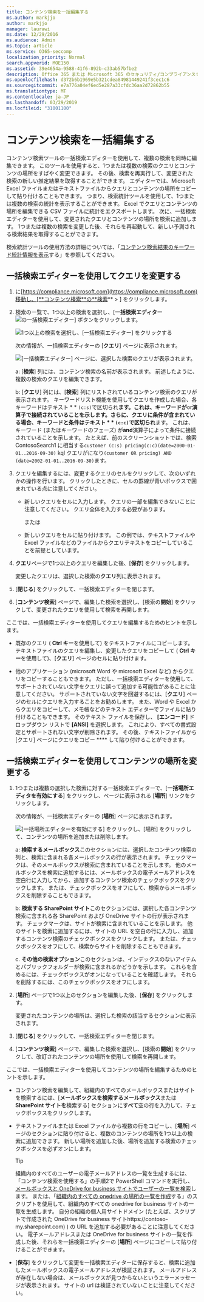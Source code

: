 ```yaml
---
title: コンテンツ検索を一括編集する
ms.author: markjjo
author: markjjo
manager: laurawi
ms.date: 12/29/2016
ms.audience: Admin
ms.topic: article
ms.service: O365-seccomp
localization_priority: Normal
search.appverid: MOE150
ms.assetid: 39e4654a-9588-41f6-892b-c33ab57bfbe2
description: Office 365 または Microsoft 365 のセキュリティ/コンプライアンスセンターで一括検索エディターを使用して、1つまたは複数のコンテンツ検索のクエリとコンテンツの場所をすばやく変更できます。
ms.openlocfilehash: d372b6b1969e5b321cdea84981449241f3cec1c6
ms.sourcegitcommit: e7a776a04ef6ed5e287a33cfdc36aa2d72862b55
ms.translationtype: MT
ms.contentlocale: ja-JP
ms.lasthandoff: 03/29/2019
ms.locfileid: "31001100"
---
```

# <a name="bulk-edit-content-searches"></a>コンテンツ検索を一括編集する

コンテンツ検索ツールの一括検索エディターを使用して、複数の検索を同時に編集できます。 このツールを使用すると、1つまたは複数の検索のクエリとコンテンツの場所をすばやく変更できます。 その後、検索を再実行して、変更された検索の新しい推定結果を取得することができます。 エディターでは、Microsoft Excel ファイルまたはテキストファイルからクエリとコンテンツの場所をコピーして貼り付けることもできます。 つまり、検索統計ツールを使用して、1つまたは複数の検索の統計を表示することができます。 Excel でクエリとコンテンツの場所を編集できる CSV ファイルに統計をエクスポートします。 次に、一括検索エディターを使用して、変更されたクエリとコンテンツの場所を検索に追加します。 1つまたは複数の検索を変更した後、それらを再起動して、新しい予測される検索結果を取得することができます。
  
検索統計ツールの使用方法の詳細については、「[コンテンツ検索結果のキーワード統計情報を表示](view-keyword-statistics-for-content-search.md)する」を参照してください。
  
## <a name="use-the-bulk-search-editor-to-change-queries"></a>一括検索エディターを使用してクエリを変更する

1. に[https://compliance.microsoft.com](https://compliance.microsoft.com)移動し、[**コンテンツ検索**の**検索** \> ] をクリックします。
    
2. 検索の一覧で、1つ以上の検索を選択し、[**一括検索エディター** ![の一括検索エディター](media/1ddb3d18-2f00-4a7b-98a6-817ca5ec7014.png)] ボタンをクリックします。
    
    ![1つ以上の検索を選択し、[一括検索エディター] をクリックする](media/600c9716-89a2-4451-b111-fa7cfaad2006.png)
  
    次の情報が、一括検索エディターの [**クエリ**] ページに表示されます。 
    
    ![[一括検索エディター] ページに、選択した検索のクエリが表示されます。](media/189659af-cc78-4479-b0bc-a93decad2f6c.png)
  
    a: [**検索**] 列には、コンテンツ検索の名前が表示されます。 前述したように、複数の検索のクエリを編集できます。 
    
    b: [**クエリ**] 列には、[**検索**] 列にリストされているコンテンツ検索のクエリが表示されます。 キーワードリスト機能を使用してクエリを作成した場合、各キーワードはテキスト * * `(c:s)`で区切られ**ます。これは、キーワードが**or**演算子で接続されていることを示します。さらに、クエリに条件が含まれている場合、キーワードと条件はテキスト * * `(c:c)`で区切られ**ます。 これは、キーワード (またはキーワードのフェーズ) が**and**演算子によって条件に接続されていることを示します。 たとえば、前のスクリーンショットでは、検索 ContosoSearch1 に相当する`customer (c:s) pricing(c:c)(date=2000-01-01..2016-09-30)` kql クエリがになり`(customer OR pricing) AND (date=2002-01-01..2016-09-30)`ます。
    
3. クエリを編集するには、変更するクエリのセルをクリックして、次のいずれかの操作を行います。 クリックしたときに、セルの罫線が青いボックスで囲まれている点に注意してください。
    
   - 新しいクエリをセルに入力します。 クエリの一部を編集できないことに注意してください。 クエリ全体を入力する必要があります。
    
      または
    
    - 新しいクエリをセルに貼り付けます。 この例では、テキストファイルや Excel ファイルなどのファイルからクエリテキストをコピーしていることを前提としています。
    
4. **クエリ**ページで1つ以上のクエリを編集した後、[**保存**] をクリックします。
    
    変更したクエリは、選択した検索の**クエリ**列に表示されます。 
    
5. [**閉じる**] をクリックして、一括検索エディターを閉じます。 
    
6. [**コンテンツ検索**] ページで、編集した検索を選択し、[検索の**開始**] をクリックして、変更されたクエリを使用して検索を再開します。 
    
ここでは、一括検索エディターを使用してクエリを編集するためのヒントを示します。
  
- 既存のクエリ ( **Ctrl キー**を使用して) をテキストファイルにコピーします。 テキストファイルのクエリを編集し、変更したクエリをコピーして ( **Ctrl キー**を使用して)、[**クエリ**] ページのセルに貼り付けます。 
    
- 他のアプリケーション (microsoft Word や microsoft Excel など) からクエリをコピーすることもできます。 ただし、一括検索エディターを使用して、サポートされていない文字をクエリに誤って追加する可能性があることに注意してください。 サポートされていない文字を回避するには、[**クエリ**] ページのセルにクエリを入力することをお勧めします。 また、Word や Excel からクエリをコピーして、メモ帳などのテキスト エディターでファイルに貼り付けることもできます。 そのテキスト ファイルを保存し、 **[エンコード]** ドロップダウン リストで **[ANSI]** を選択します。 これにより、すべての書式設定とサポートされない文字が削除されます。 その後、テキストファイルから [クエリ] ページにクエリをコピー **** して貼り付けることができます。 
    
  
## <a name="use-the-bulk-search-editor-to-change-content-locations"></a>一括検索エディターを使用してコンテンツの場所を変更する

1. 1つまたは複数の選択した検索に対する一括検索エディターで、[**一括場所エディタを有効にする**] をクリックし、ページに表示される [**場所**] リンクをクリックします。 
    
    次の情報が、一括検索エディターの [**場所**] ページに表示されます。 
    
    ![[一括場所エディターを有効にする] をクリックし、[場所] をクリックして、コンテンツの場所を追加または削除します。](media/a5a468ce-bd63-4c53-bc37-ff64cf769e59.png)
  
    a: **検索するメールボックス**このセクションには、選択したコンテンツ検索の列と、検索に含まれる各メールボックスの行が表示されます。 チェックマークは、そのメールボックスが検索に含まれていることを示します。 他のメールボックスを検索に追加するには、メールボックスの電子メールアドレスを空白行に入力してから、追加するコンテンツ検索のチェックボックスをクリックします。 または、チェックボックスをオフにして、検索からメールボックスを削除することもできます。
    
    b: **検索する SharePoint サイト**このセクションには、選択した各コンテンツ検索に含まれる各 SharePoint および OneDrive サイトの行が表示されます。 チェックマークは、サイトが検索に含まれていることを示します。 他のサイトを検索に追加するには、サイトの URL を空白の行に入力し、追加するコンテンツ検索のチェックボックスをクリックします。 または、チェックボックスをオフにして、検索からサイトを削除することもできます。
    
    c. **その他の検索オプション**このセクションは、インデックスのないアイテムとパブリックフォルダーが検索に含まれるかどうかを示します。 これらを含めるには、チェックボックスがオンになっていることを確認します。 それらを削除するには、このチェックボックスをオフにします。
    
2. [**場所**] ページで1つ以上のセクションを編集した後、[**保存**] をクリックします。
    
    変更されたコンテンツの場所は、選択した検索の該当するセクションに表示されます。
    
3. [**閉じる**] をクリックして、一括検索エディターを閉じます。 
    
4. [**コンテンツ検索**] ページで、編集した検索を選択し、[検索の**開始**] をクリックして、改訂されたコンテンツの場所を使用して検索を再開します。 
    
ここでは、一括検索エディターを使用してコンテンツの場所を編集するためのヒントを示します。
  
- コンテンツ検索を編集して、組織内のすべてのメールボックスまたはサイトを検索するには、[**メールボックスを検索するメールボックス**または**SharePoint サイトを**検索する] セクションに**すべて**空の行を入力して、チェックボックスをクリックします。 
    
- テキストファイルまたは Excel ファイルから複数の行をコピーし、[**場所**] ページのセクションに貼り付けると、複数のコンテンツの場所を1つ以上の検索に追加できます。 新しい場所を追加した後、場所を追加する検索のチェックボックスを必ずオンにします。 
    
    > [!TIP]
    > 組織内のすべてのユーザーの電子メールアドレスの一覧を生成するには、「コンテンツ検索を使用する」の手順2で PowerShell コマンドを実行し、[メールボックスと OneDrive for business サイトでユーザーの一覧を検索](search-the-mailbox-and-onedrive-for-business-for-a-list-of-users.md#step2)します。 または、「[組織内のすべての onedrive の場所の一覧を作成](https://support.office.com/article/8e200cb2-c768-49cb-88ec-53493e8ad80a)する」のスクリプトを使用して、組織内のすべての onedrive for business サイトの一覧を生成します。 自分の組織の個人用サイトドメイン (たとえば、スクリプトで作成された OneDrive for business サイトhttps://contoso-my.sharepoint.com) ) の URL を追加する必要があることに注意してください。 電子メールアドレスまたは OneDrive for business サイトの一覧を作成した後、それらを一括検索エディターの [**場所**] ページにコピーして貼り付けることができます。 
  
- [**保存**] をクリックして変更を一括検索エディターに保存すると、検索に追加したメールボックスの電子メールアドレスが検証されます。 メールアドレスが存在しない場合は、メールボックスが見つからないというエラーメッセージが表示されます。 サイトの url は検証されていないことに注意してください。 
  

